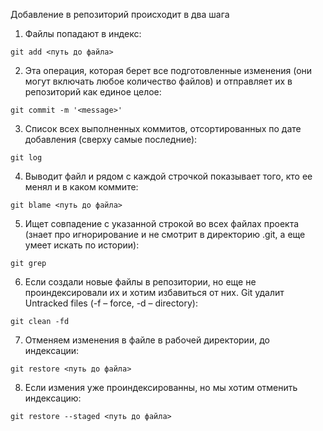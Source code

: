 Добавление в репозиторий происходит в два шага
1) Файлы попадают в индекс:
```
git add <путь до файла>
```
2) Эта операция, которая берет все подготовленные изменения (они могут включать любое количество файлов) и отправляет их в репозиторий как единое целое:
```
git commit -m '<message>'
```
3) Cписок всех выполненных коммитов, отсортированных по дате добавления (сверху самые последние):
```
git log
```
4) Выводит файл и рядом с каждой строчкой показывает того, кто ее менял и в каком коммите:
```
git blame <путь до файла>
```
5) Ищет совпадение с указанной строкой во всех файлах проекта (знает про игнорирование и не смотрит в директорию .git, а еще умеет искать по истории):
```
git grep
```
6) Если создали новые файлы в репозитории, но еще не проиндексировали их и хотим избавиться от них. Git удалит Untracked files (-f – force, -d – directory):
```
git clean -fd
```
7) Отменяем изменения в файле в рабочей директории, до индексации:
```
git restore <путь до файла>
```
8) Если измения уже проиндексированны, но мы хотим отменить индексацию:
```
git restore --staged <путь до файла>
```
